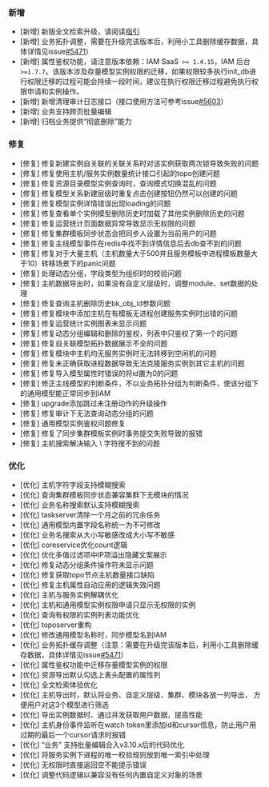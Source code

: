 ### 新增

-  [新增] 新版全文检索升级，请阅读[指引](https://github.com/TencentBlueKing/bk-cmdb/issues/5507)
-  [新增] 业务拓扑调整，需要在升级完该版本后，利用小工具删除缓存数据，具体详情见issue[#5471](https://github.com/TencentBlueKing/bk-cmdb/issues/5471)）
-  [新增] 属性鉴权功能，请注意版本依赖：IAM SaaS` >= 1.4.15`，IAM 后台` >=1.7.7`。该版本涉及存量模型实例权限的迁移，如果权限较多执行init_db进行权限迁移的过程可能会持续一段时间，建议在执行权限迁移过程避免执行权限申请和实例操作。
-  [新增] 新增清理审计日志接口（接口使用方法可参考issue[#5603](https://github.com/TencentBlueKing/bk-cmdb/issues/5603)）
-  [新增] 业务支持跨页批量编辑
-  [新增] 归档业务提供“彻底删除”能力

### 修复

-  [修复] 修复新建实例自关联的关联关系时对该实例获取两次锁导致失败的问题
-  [修复] 修复使用主机/服务实例数量统计接口引起的topo创建问题
-  [修复] 修复资源目录模型实例查询时，查询模式切换混乱的问题
-  [修复] 修复模型关系新建层级时重复点击创建按钮仍然可以创建的问题
-  [修复] 修复模型实例详情错误出现loading的问题
-  [修复] 修复查看单个实例模型删除历史时加载了其他实例删除历史的问题
-  [修复] 修复运营统计页面数据异常导致显示无权限的问题
-  [修复] 修复集群模板同步状态会把同步人设置为当前用户的问题
-  [修复] 修复主线模型事件在redis中找不到详情信息后去db查不到的问题
-  [修复] 修复对于大量主机（主机数量大于500并且服务模板中进程模板数量大于10）转移场景下的panic问题
-  [修复] 处理动态分组，字段类型为组织时的校验问题
-  [修复] 主机数据导出时，如果没有自定义层级时，调整module、set数据的处理
-  [修复] 修复查询主机删除历史bk_obj_id参数问题
-  [修复] 修复模块中添加主机在有模板无进程创建服务实例时出错的问题
-  [修复] 修复运营统计实例图表未显示问题
-  [修复] 修复动态分组编辑和删除的鉴权，列表中只鉴权了第一个的问题
-  [修复] 修复自关联模型拓扑数据展示不全的问题
-  [修复] 修复模块中主机均无服务实例时无法转移到空闲机的问题
-  [修复] 修复未正确获取进程数据导致无法克隆服务实例到其它主机的问题
-  [修复] 修复导入模型属性时错误的将id置为0的问题
-  [修复] 修正主线模型的判断条件，不以业务拓扑分组为判断条件，使该分组下的通用模型能正常同步到IAM
-  [修复] upgrade添加跳过未注册动作的升级操作
-  [修复] 修复审计下无法查询动态分组的问题
-  [修复] 通用模型实例鉴权问题修复
-  [修复] 修复了同步集群模板实例时事务提交失败导致的报错
-  [修复] 主机搜索解决输入 \ 字符搜不到的问题

### 优化

-  [优化] 主机字符字段支持模糊搜索
-  [优化] 查询集群模板同步状态兼容集群下无模块的情况
-  [优化] 业务名称搜索默认支持模糊搜索
-  [优化] taskserver清除一个月之前的冗余任务
-  [优化] 通用模型内置字段名称统一为不可修改
-  [优化] 业务名搜索从大小写敏感改成大小写不敏感
-  [优化] coreservice优化count逻辑
-  [优化] 优化多值过滤项中IP项溢出隐藏文案展示
-  [优化] 修复动态分组条件操作符未显示问题
-  [优化] 修复获取topo节点主机数量接口缺陷
-  [优化] 修复主机属性自动应用的逻辑失效问题
-  [优化] 主机与服务实例解耦优化
-  [优化] 主机和通用模型实例权限申请只显示无权限的实例
-  [优化] 查询有权限的实例列表功能优化
-  [优化] toposerver重构
-  [优化] 修改通用模型名称时，同步模型名到IAM
-  [优化] 业务拓扑缓存调整（注意：需要在升级完该版本后，利用小工具删除缓存数据，具体详情见issue[#5471](https://github.com/TencentBlueKing/bk-cmdb/issues/5471)）
-  [优化] 属性鉴权功能中迁移存量模型实例的权限
-  [优化] 资源导出默认勾选上表头配置的属性列
-  [优化] 全文检索体验优化
-  [优化] 主机导出时，默认将业务、自定义层级、集群、模块各放一列导出， 方便用户对这3个模型进行筛选
-  [优化] 导出实例数据时、通过并发获取用户数据，提高性能
-  [优化] 主机身份事件监听在watch token里添加id和cursor信息，防止用户用过期的最后一个cursor请求时报错
-  [优化] “业务” 支持批量编辑合入v3.10.x后的代码优化
-  [优化] 将服务实例下进程的唯一校验规则放到唯一索引中处理
-  [优化] 无权限时直接返回空不能提示错误
-  [优化] 调整代码逻辑以兼容没有任何内置自定义对象的场景